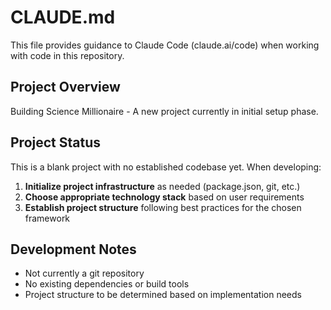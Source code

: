 # CLAUDE.md

This file provides guidance to Claude Code (claude.ai/code) when working with code in this repository.

## Project Overview

Building Science Millionaire - A new project currently in initial setup phase.

## Project Status

This is a blank project with no established codebase yet. When developing:

1. **Initialize project infrastructure** as needed (package.json, git, etc.)
2. **Choose appropriate technology stack** based on user requirements
3. **Establish project structure** following best practices for the chosen framework

## Development Notes

- Not currently a git repository
- No existing dependencies or build tools
- Project structure to be determined based on implementation needs